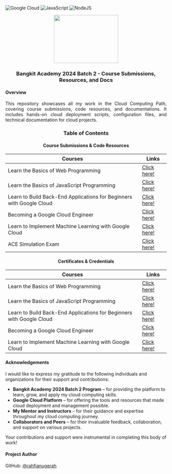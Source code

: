 ![Google Cloud](https://img.shields.io/badge/Google_Cloud-%234285F4.svg?&logo=google-cloud&logoColor=white)
![JavaScript](https://img.shields.io/badge/JavaScript-%23323330.svg?&logo=javascript&logoColor=%23F7DF1E)
![NodeJS](https://img.shields.io/badge/Node.js-6DA55F?&logo=node.js&logoColor=white)

<div align=center>
  <img src="https://github.com/user-attachments/assets/451ab2dd-30e5-4513-aeb3-0e2588ec99bf" height=150 width=200>
  <h3>Bangkit Academy 2024 Batch 2 - Course Submissions, Resources, and Docs</h3>
</div>

#### Overview

<p align=justify>
  This repository showcases all my work in the Cloud Computing Path, covering course submissions, code resources, and documentations. 
  It includes hands-on cloud deployment scripts, configuration files, and technical documentation for cloud projects.
</p>

<div align=center>
  <h3>Table of Contents</h3>
  <h4>Course Submissions & Code Resources</h4>
</div>

<div align=center>
  
| Courses | Links |
|---|---|
| Learn the Basics of Web Programming | [Click here!]() |
| Learn the Basics of JavaScript Programming | [Click here!](https://github.com/rahfianugerah/cc-ba2024-h2-b2/tree/main/Learn%20the%20Basics%20of%20JavaScript%20Programming) |
| Learn to Build Back-End Applications for Beginners with Google Cloud | [Click here!](https://github.com/rahfianugerah/cc-ba2024-h2-b2/tree/main/Learn%20to%20Build%20Back-End%20Applications%20for%20Beginners%20with%20Google%20Cloud) |
| Becoming a Google Cloud Engineer | [Click here!](https://github.com/rahfianugerah/cc-ba2024-h2-b2/tree/main/Becoming%20a%20Google%20Cloud%20Engineer) |
| Learn to Implement Machine Learning with Google Cloud | [Click here!](https://github.com/rahfianugerah/cc-ba2024-h2-b2/tree/main/Learn%20to%20Implement%20Machine%20Learning%20with%20Google%20Cloud) |
| ACE Simulation Exam | [Click here!](https://github.com/rahfianugerah/cc-ba2024-h2-b2/tree/main/ACE%20Simulation%20Exam) |

</div>

<div align=center>
  <h4>Certificates & Credentials</h4>
</div>

<div align=center>
  
| Courses | Links |
|---|---|
| Learn the Basics of Web Programming | [Click here!](https://www.dicoding.com/certificates/KEXL1KQO0XG2) |
| Learn the Basics of JavaScript Programming | [Click here!](https://www.dicoding.com/certificates/KEXL154JMXG2) |
| Learn to Build Back-End Applications for Beginners with Google Cloud | [Click here!](https://www.dicoding.com/certificates/L4PQ5484VZO1) |
| Becoming a Google Cloud Engineer | [Click here!](https://www.dicoding.com/certificates/L4PQ51RDOZO1) |
| Learn to Implement Machine Learning with Google Cloud | [Click here!]() |

</div>

#### Acknowledgements
I would like to express my gratitude to the following individuals and organizations for their support and contributions:

- **Bangkit Academy 2024 Batch 2 Program** – for providing the platform to learn, grow, and apply my cloud computing skills.
- **Google Cloud Platform** – for offering the tools and resources that made cloud deployment and management possible.
- **My Mentor and Instructors** – for their guidance and expertise throughout my cloud computing journey.
- **Collaborators and Peers** – for their invaluable feedback, collaboration, and support on various projects.

Your contributions and support were instrumental in completing this body of work!



#### Project Author
GitHub: [@rahfianugerah](https://www.github.com/rahfianugerah)
